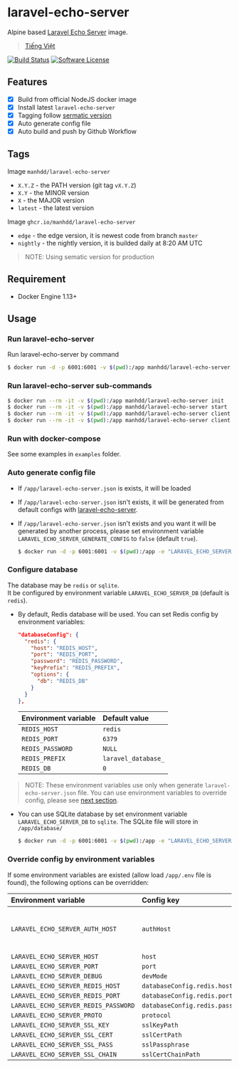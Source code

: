 # laravel-echo-server

Alpine based [Laravel Echo Server](https://github.com/tlaverdure/laravel-echo-server) image.

> [Tiếng Việt](README-vi.md)

[![Build Status](https://github.com/manhdd/docker-laravel-echo-server/workflows/CI/badge.svg)](https://github.com/manhdd/docker-laravel-echo-server/actions)
[![Software License](https://img.shields.io/github/license/manhdd/docker-laravel-echo-server.svg)](https://github.com/manhdd/docker-laravel-echo-server/blob/master/LICENSE)

## Features

- [x] Build from official NodeJS docker image
- [x] Install latest `laravel-echo-server`
- [x] Tagging follow [sermatic version](https://semver.org/spec/v2.0.0.html)
- [x] Auto generate config file
- [x] Auto build and push by Github Workflow

## Tags

Image `manhdd/laravel-echo-server`

- `X.Y.Z`  - the PATH  version (git tag `vX.Y.Z`)
- `X.Y`    - the MINOR version 
- `X`      - the MAJOR version
- `latest` - the latest version

Image `ghcr.io/manhdd/laravel-echo-server`

- `edge`         - the edge version, it is newest code from branch `master`
- `nightly`      - the nightly version, it is builded daily at 8:20 AM UTC

> NOTE: Using sematic version for production

## Requirement

- Docker Engine 1.13+

## Usage

### Run laravel-echo-server

Run laravel-echo-server by command

```bash
$ docker run -d -p 6001:6001 -v $(pwd):/app manhdd/laravel-echo-server
```


### Run laravel-echo-server sub-commands

```bash
$ docker run --rm -it -v $(pwd):/app manhdd/laravel-echo-server init
$ docker run --rm -it -v $(pwd):/app manhdd/laravel-echo-server start
$ docker run --rm -it -v $(pwd):/app manhdd/laravel-echo-server client:add
$ docker run --rm -it -v $(pwd):/app manhdd/laravel-echo-server client:remove
```

### Run with docker-compose

See some examples in `examples` folder.


### Auto generate config file

- If `/app/laravel-echo-server.json` is exists, it will be loaded
- If `/app/laravel-echo-server.json` isn't exists, it will be generated from default configs with [laravel-echo-server](https://github.com/tlaverdure/laravel-echo-server/blob/master/README.md#configurable-options). 
- If `/app/laravel-echo-server.json` isn't exists and you want it will be generated by another process, 
  please set environment variable `LARAVEL_ECHO_SERVER_GENERATE_CONFIG` to `false` (default `true`).   
  
  ```bash
  $ docker run -d -p 6001:6001 -v $(pwd):/app -e "LARAVEL_ECHO_SERVER_GENERATE_CONFIG=false" manhdd/laravel-echo-server
  ```


### Configure database

The database may be `redis` or `sqlite`.   
It be configured by environment variable `LARAVEL_ECHO_SERVER_DB` (default is `redis`). 


- By default, Redis database will be used. You can set Redis config by environment variables:

  ```json
  "databaseConfig": {
    "redis": {
      "host": "REDIS_HOST",
      "port": "REDIS_PORT",
      "password": "REDIS_PASSWORD",
      "keyPrefix": "REDIS_PREFIX",
      "options": {
        "db": "REDIS_DB"
      }
    }
  },
  ```

  | Environment variable | Default value       |
  |:---------------------|:--------------------|
  | `REDIS_HOST`         | `redis`             |
  | `REDIS_PORT`         | `6379`              |
  | `REDIS_PASSWORD`     | `NULL`              |
  | `REDIS_PREFIX`       | `laravel_database_` |
  | `REDIS_DB`           | `0`                 |

> NOTE: These environment variables use only when generate `laravel-echo-server.json` file. You can use environment variables to override config, please see [next section](#override-config-by-environment-variables).

- You can use SQLite database by set environment variable `LARAVEL_ECHO_SERVER_DB` to `sqlite`. 
  The SQLite file will store in `/app/database/`

  ```bash
  $ docker run -d -p 6001:6001 -v $(pwd):/app -e "LARAVEL_ECHO_SERVER_DB=sqlite" manhdd/laravel-echo-server
  ```


### Override config by environment variables

If some environment variables are existed (allow load `/app/.env` file is found), the following options can be overridden:

| Environment variable                 | Config key                      | Note |
|:-------------------------------------|:--------------------------------|:-----|
| `LARAVEL_ECHO_SERVER_AUTH_HOST`      | `authHost`                      | This option will fall back to the `LARAVEL_ECHO_SERVER_HOST` option as the default if that is set. |
| `LARAVEL_ECHO_SERVER_HOST`           | `host`                          | |
| `LARAVEL_ECHO_SERVER_PORT`           | `port`                          | |
| `LARAVEL_ECHO_SERVER_DEBUG`          | `devMode`                       | |
| `LARAVEL_ECHO_SERVER_REDIS_HOST`     | `databaseConfig.redis.host`     | |
| `LARAVEL_ECHO_SERVER_REDIS_PORT`     | `databaseConfig.redis.port`     | |
| `LARAVEL_ECHO_SERVER_REDIS_PASSWORD` | `databaseConfig.redis.password` | |
| `LARAVEL_ECHO_SERVER_PROTO`          | `protocol`                      | |
| `LARAVEL_ECHO_SERVER_SSL_KEY`        | `sslKeyPath`                    | |
| `LARAVEL_ECHO_SERVER_SSL_CERT`       | `sslCertPath`                   | |
| `LARAVEL_ECHO_SERVER_SSL_PASS`       | `sslPassphrase`                 | |
| `LARAVEL_ECHO_SERVER_SSL_CHAIN`      | `sslCertChainPath`              | |
